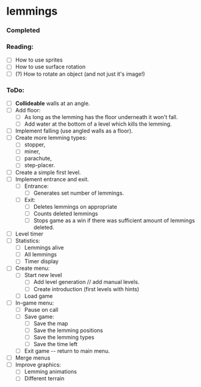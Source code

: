 # lemmings
### Completed

### Reading:
- [ ] How to use sprites
- [ ] How to use surface rotation
- [ ] (?) How to rotate an object (and not just it's image!)

### ToDo:
- [ ] **Collideable** walls at an angle.
- [ ] Add floor:
    - [ ] As long as the lemming has the floor underneath it won't fall.
    - [ ] Add water at the bottom of a level which kills the lemming.
- [ ] Implement falling (use angled walls as a floor).
- [ ] Create more lemming types:
    - [ ] stopper,
    - [ ] miner,
    - [ ] parachute,
    - [ ] step-placer.
- [ ] Create a simple first level.
- [ ] Implement entrance and exit.
    - [ ] Entrance:
        - [ ] Generates set number of lemmings.
    - [ ] Exit:
        - [ ] Deletes lemmings on appropriate
        - [ ] Counts deleted lemmings
        - [ ] Stops game as a win if there was sufficient amount of lemmings deleted.
- [ ] Level timer
- [ ] Statistics:
    - [ ] Lemmings alive
    - [ ] All lemmings
    - [ ] Timer display
- [ ] Create menu:
    - [ ] Start new level
        - [ ] Add level generation // add manual levels.
        - [ ] Create introduction (first levels with hints)
    - [ ] Load game
- [ ] In-game menu:
    - [ ] Pause on call
    - [ ] Save game:
        - [ ] Save the map
        - [ ] Save the lemming positions
        - [ ] Save the lemming types
        - [ ] Save the time left
    - [ ] Exit game -- return to main menu.
- [ ] Merge menus
- [ ] Improve graphics:
    - [ ] Lemming animations
    - [ ] Different terrain